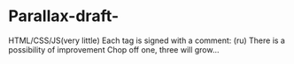 # Parallax-draft-
HTML/CSS/JS(very little) Each tag is signed with a comment: (ru) There is a possibility of improvement     Chop off one, three will grow...
